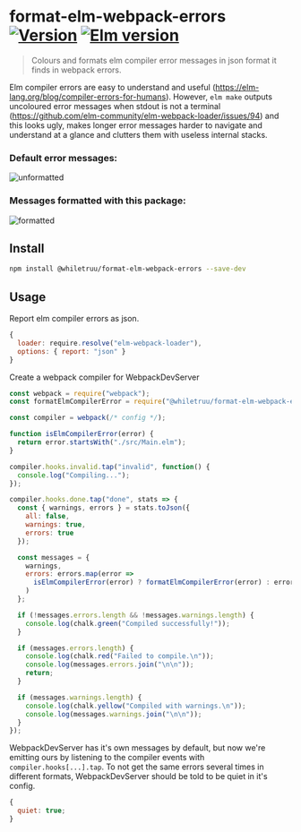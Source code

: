 # format-elm-webpack-errors [![Version](https://img.shields.io/node/v/@whiletruu/format-elm-webpack-errors.svg)](https://www.npmjs.com/package/@whiletruu/format-elm-webpack-errors) [![Elm version](https://img.shields.io/npm/dependency-version/@whiletruu/format-elm-webpack-errors/peer/elm.svg)](https://elm-lang.org/)

> Colours and formats elm compiler error messages in json format it finds in webpack errors.

Elm compiler errors are easy to understand and useful (https://elm-lang.org/blog/compiler-errors-for-humans). However, `elm make` outputs uncoloured error messages when stdout is not a terminal (https://github.com/elm-community/elm-webpack-loader/issues/94) and this looks ugly, makes longer error messages harder to navigate and understand at a glance and clutters them with useless internal stacks.

### Default error messages:

![unformatted](https://user-images.githubusercontent.com/14082018/50610064-4ed8c800-0eda-11e9-8053-9b1acbc94110.png)

### Messages formatted with this package:

![formatted](https://user-images.githubusercontent.com/14082018/50610284-1ab1d700-0edb-11e9-939e-76cc4cb84402.png)

## Install

```bash
npm install @whiletruu/format-elm-webpack-errors --save-dev
```

## Usage

Report elm compiler errors as json.

```js
{
  loader: require.resolve("elm-webpack-loader"),
  options: { report: "json" }
}
```

Create a webpack compiler for WebpackDevServer

```js
const webpack = require("webpack");
const formatElmCompilerError = require("@whiletruu/format-elm-webpack-errors");

const compiler = webpack(/* config */);

function isElmCompilerError(error) {
  return error.startsWith("./src/Main.elm");
}

compiler.hooks.invalid.tap("invalid", function() {
  console.log("Compiling...");
});

compiler.hooks.done.tap("done", stats => {
  const { warnings, errors } = stats.toJson({
    all: false,
    warnings: true,
    errors: true
  });

  const messages = {
    warnings,
    errors: errors.map(error =>
      isElmCompilerError(error) ? formatElmCompilerError(error) : error
    )
  };

  if (!messages.errors.length && !messages.warnings.length) {
    console.log(chalk.green("Compiled successfully!"));
  }

  if (messages.errors.length) {
    console.log(chalk.red("Failed to compile.\n"));
    console.log(messages.errors.join("\n\n"));
    return;
  }

  if (messages.warnings.length) {
    console.log(chalk.yellow("Compiled with warnings.\n"));
    console.log(messages.warnings.join("\n\n"));
  }
});
```

WebpackDevServer has it's own messages by default, but now we're emitting ours
by listening to the compiler events with `compiler.hooks[...].tap`.
To not get the same errors several times in different formats,
WebpackDevServer should be told to be quiet in it's config.

```js
{
  quiet: true;
}
```
